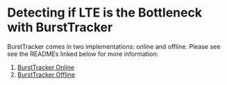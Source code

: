 # Detecting if LTE is the Bottleneck with BurstTracker

BurstTracker comes in two implementations: online and offline. Please see see the READMEs linked below
for more information:

1. [BurstTracker Online](https://github.com/arjunvb/bursttracker/tree/master/online)
2. [BurstTracker Offline](https://github.com/arjunvb/bursttracker/tree/master/offline)

